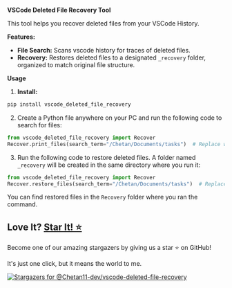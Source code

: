 
**VSCode Deleted File Recovery Tool**

This tool helps you recover deleted files from your VSCode History.

**Features:**

* **File Search:** Scans vscode history for traces of deleted files.
* **Recovery:** Restores deleted files to a designated `_recovery` folder, organized to match original file structure.

**Usage**

1. **Install:**
```bash
pip install vscode_deleted_file_recovery
```

2. Create a Python file anywhere on your PC and run the following code to search for files:
```python
from vscode_deleted_file_recovery import Recover
Recover.print_files(search_term="/Chetan/Documents/tasks")  # Replace with your desired search path
```

3. Run the following code to restore deleted files. A folder named `_recovery` will be created in the same directory where you run it:
```python
from vscode_deleted_file_recovery import Recover
Recover.restore_files(search_term="/Chetan/Documents/tasks")  # Replace with your desired search path
```

You can find restored files in the `Recovery` folder where you ran the command.

## Love It? [Star It! ⭐](https://github.com/Chetan11-dev/vscode-deleted-file-recovery)

Become one of our amazing stargazers by giving us a star ⭐ on GitHub!

It's just one click, but it means the world to me.

<a href="https://github.com/Chetan11-dev/vscode-deleted-file-recovery/stargazers">
    <img src="https://bytecrank.com/nastyox/reporoster/php/stargazersSVG.php?user=Chetan11-dev&repo=vscode-deleted-file-recovery" alt="Stargazers for @Chetan11-dev/vscode-deleted-file-recovery">
</a>
